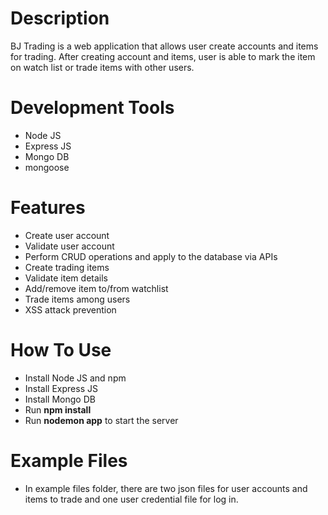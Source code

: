 # Description
BJ Trading is a web application that allows user create accounts and items for trading. After creating account and items, user is able to mark the item on watch list or trade items with other users.

# Development Tools
- Node JS
- Express JS
- Mongo DB
- mongoose

# Features
- Create user account
- Validate user account
- Perform CRUD operations and apply to the database via APIs
- Create trading items
- Validate item details
- Add/remove item to/from watchlist
- Trade items among users
- XSS attack prevention

# How To Use
- Install Node JS and npm
- Install Express JS
- Install Mongo DB
- Run **npm install**
- Run **nodemon app** to start the server

# Example Files
- In example files folder, there are two json files for user accounts and items to trade and one user credential file for log in. 

